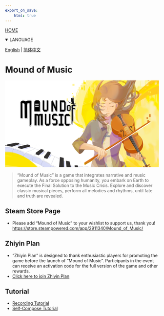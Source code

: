 ```yaml
---
export_on_save:
    html: true
---
```


<a href="/index.html">HOME</a>
<details open>
<summary>LANGUAGE</summary>

[English](index.html) | [简体中文](index_zhhans.html)
</details>

# Mound of Music

![Mound of Music](./moundofmusic.png)

> “Mound of Music” is a game that integrates narrative and music gameplay. As a force opposing humanity, you embark on Earth to execute the Final Solution to the Music Crisis. Explore and discover classic musical pieces, perform all melodies and rhythms, until fate and truth are revealed.

## Steam Store Page
- Please add “Mound of Music” to your wishlist to support us, thank you! 
https://store.steampowered.com/app/2911340/Mound_of_Music/

## Zhiyin Plan
- “Zhiyin Plan” is designed to thank enthusiastic players for promoting the game before the launch of “Mound of Music”. Participants in the event can receive an activation code for the full version of the game and other rewards.
- [Click here to join Zhiyin Plan](240910_zhiyin_plan/zhiyin_plan.html)

## Tutorial
- [Recording Tutorial](240909_tutor_record/tutor_record.html)
- [Self-Compose Tutorial](241010_tutor_compose/tutor_compose.html)